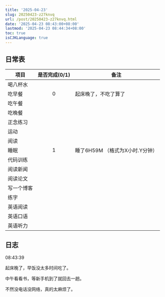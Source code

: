 ```yaml
---
title: '2025-04-23'
slug: 20250423-z27knvq
url: /post/20250423-z27knvq.html
date: '2025-04-23 08:43:00+08:00'
lastmod: '2025-04-23 08:44:34+08:00'
toc: true
isCJKLanguage: true
---
```






## 日常表

|项目|是否完成(0/1)|备注|
| ------------| :-------------: | ----------------------------------|
|喝八杯水|||
|吃早餐|0|起床晚了，不吃了算了|
|吃午餐|||
|吃晚餐|||
|正念练习|||
|运动|||
|阅读|||
|睡眠|1|睡了6H59M  （格式为X小时.Y分钟）|
|代码训练|||
|阅读新闻|||
|阅读论文|||
|写一个博客|||
|练字|||
|英语阅读|||
|英语口语|||
|英语听力|||

## 日志

08:43:39

起床晚了，早饭没太多时间吃了。

中午看看书，等新手机到了就回去一趟。

不然没电话没网络，真的太麻烦了。
